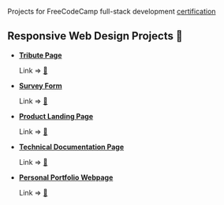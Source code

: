 Projects for FreeCodeCamp full-stack development [certification](https://guide.freecodecamp.org/meta/free-code-camp-full-stack-development-certification/)

## Responsive Web Design Projects 💅

- **[Tribute Page](https://www.freecodecamp.org/learn/responsive-web-design/responsive-web-design-projects/build-a-tribute-page)**

  Link => [🔗](https://saad-hamid.herokuapp.com)

- **[Survey Form](https://www.freecodecamp.org/learn/responsive-web-design/responsive-web-design-projects/build-a-survey-form)**

  Link => [🔗](https://codepen.io/uzairkorai/full/GVXBjq)

- **[Product Landing Page](https://www.freecodecamp.org/learn/responsive-web-design/responsive-web-design-projects/build-a-product-landing-page)**

  Link => [🔗](https://codepen.io/uzairkorai/full/abBLVMj)

- **[Technical Documentation Page](https://www.freecodecamp.org/learn/responsive-web-design/responsive-web-design-projects/build-a-technical-documentation-page)**

  Link => [🔗](https://codepen.io/uzairkorai/full/mdbPwYj)

- **[Personal Portfolio Webpage](https://www.freecodecamp.org/learn/responsive-web-design/responsive-web-design-projects/build-a-personal-portfolio-webpage)**

  Link => [🔗](https://github.com/uzairkorai/uzairkorai.github.io)
